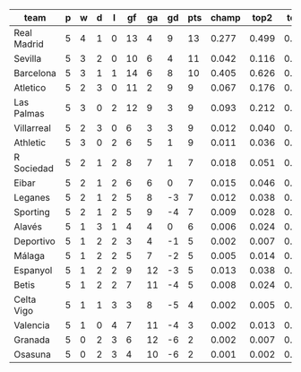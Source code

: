 |    team     | p | w | d | l | gf | ga | gd | pts | champ | top2  | top3  | top4  |  5-7  | bot4  | bot3  | bot2  |
|-------------|---|---|---|---|----|----|----|-----|-------|-------|-------|-------|-------|-------|-------|-------|
| Real Madrid | 5 | 4 | 1 | 0 | 13 |  4 |  9 |  13 | 0.277 | 0.499 | 0.644 | 0.742 | 0.150 | 0.003 | 0.002 | 0.001|
| Sevilla     | 5 | 3 | 2 | 0 | 10 |  6 |  4 |  11 | 0.042 | 0.116 | 0.204 | 0.294 | 0.249 | 0.051 | 0.032 | 0.019|
| Barcelona   | 5 | 3 | 1 | 1 | 14 |  6 |  8 |  10 | 0.405 | 0.626 | 0.747 | 0.827 | 0.108 | 0.001 | 0.000 | 0.000|
| Atletico    | 5 | 2 | 3 | 0 | 11 |  2 |  9 |   9 | 0.067 | 0.176 | 0.288 | 0.392 | 0.251 | 0.031 | 0.019 | 0.009|
| Las Palmas  | 5 | 3 | 0 | 2 | 12 |  9 |  3 |   9 | 0.093 | 0.212 | 0.340 | 0.452 | 0.249 | 0.023 | 0.013 | 0.007|
| Villarreal  | 5 | 2 | 3 | 0 |  6 |  3 |  3 |   9 | 0.012 | 0.040 | 0.079 | 0.126 | 0.174 | 0.157 | 0.109 | 0.064|
| Athletic    | 5 | 3 | 0 | 2 |  6 |  5 |  1 |   9 | 0.011 | 0.036 | 0.070 | 0.120 | 0.168 | 0.160 | 0.111 | 0.066|
| R Sociedad  | 5 | 2 | 1 | 2 |  8 |  7 |  1 |   7 | 0.018 | 0.051 | 0.101 | 0.161 | 0.199 | 0.122 | 0.083 | 0.049|
| Eibar       | 5 | 2 | 1 | 2 |  6 |  6 |  0 |   7 | 0.015 | 0.046 | 0.093 | 0.148 | 0.189 | 0.135 | 0.093 | 0.056|
| Leganes     | 5 | 2 | 1 | 2 |  5 |  8 | -3 |   7 | 0.012 | 0.038 | 0.076 | 0.123 | 0.171 | 0.165 | 0.113 | 0.068|
| Sporting    | 5 | 2 | 1 | 2 |  5 |  9 | -4 |   7 | 0.009 | 0.028 | 0.057 | 0.092 | 0.145 | 0.208 | 0.149 | 0.092|
| Alavés      | 5 | 1 | 3 | 1 |  4 |  4 |  0 |   6 | 0.006 | 0.024 | 0.053 | 0.087 | 0.137 | 0.226 | 0.164 | 0.104|
| Deportivo   | 5 | 1 | 2 | 2 |  3 |  4 | -1 |   5 | 0.002 | 0.007 | 0.018 | 0.034 | 0.085 | 0.373 | 0.286 | 0.202|
| Málaga      | 5 | 1 | 2 | 2 |  5 |  7 | -2 |   5 | 0.005 | 0.014 | 0.031 | 0.058 | 0.115 | 0.287 | 0.217 | 0.141|
| Espanyol    | 5 | 1 | 2 | 2 |  9 | 12 | -3 |   5 | 0.013 | 0.038 | 0.081 | 0.135 | 0.181 | 0.160 | 0.111 | 0.064|
| Betis       | 5 | 1 | 2 | 2 |  7 | 11 | -4 |   5 | 0.008 | 0.024 | 0.051 | 0.084 | 0.134 | 0.237 | 0.174 | 0.110|
| Celta Vigo  | 5 | 1 | 1 | 3 |  3 |  8 | -5 |   4 | 0.002 | 0.005 | 0.014 | 0.028 | 0.066 | 0.415 | 0.327 | 0.228|
| Valencia    | 5 | 1 | 0 | 4 |  7 | 11 | -4 |   3 | 0.002 | 0.013 | 0.030 | 0.054 | 0.107 | 0.299 | 0.221 | 0.149|
| Granada     | 5 | 0 | 2 | 3 |  6 | 12 | -6 |   2 | 0.002 | 0.007 | 0.015 | 0.030 | 0.078 | 0.397 | 0.313 | 0.217|
| Osasuna     | 5 | 0 | 2 | 3 |  4 | 10 | -6 |   2 | 0.001 | 0.002 | 0.007 | 0.014 | 0.044 | 0.550 | 0.464 | 0.355|
